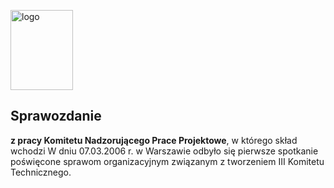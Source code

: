 <img src="https://i.imgur.com/aIblsre.png" alt="logo" style="width:100px;height:128px;"></a>

## Sprawozdanie

**z pracy Komitetu Nadzorującego Prace Projektowe**, w którego skład wchodzi 
W dniu 07.03.2006 r. w Warszawie odbyło się pierwsze spotkanie poświęcone sprawom organizacyjnym związanym z tworzeniem III Komitetu Technicznego.
